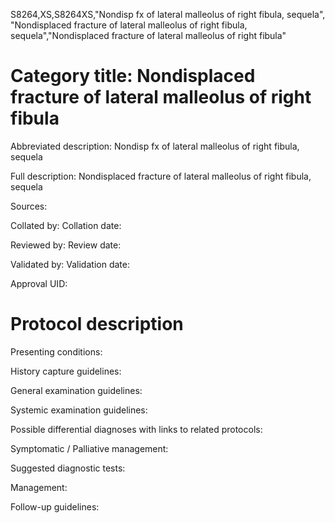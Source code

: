 S8264,XS,S8264XS,"Nondisp fx of lateral malleolus of right fibula, sequela", "Nondisplaced fracture of lateral malleolus of right fibula, sequela","Nondisplaced fracture of lateral malleolus of right fibula"
# Category title: Nondisplaced fracture of lateral malleolus of right fibula

Abbreviated description: Nondisp fx of lateral malleolus of right fibula, sequela

Full description: Nondisplaced fracture of lateral malleolus of right fibula, sequela

Sources:

Collated by:
Collation date:

Reviewed by:
Review date:

Validated by:
Validation date:

Approval UID:

# Protocol description

Presenting conditions:

History capture guidelines:

General examination guidelines:

Systemic examination guidelines:

Possible differential diagnoses with links to related protocols:

Symptomatic / Palliative management:

Suggested diagnostic tests:

Management:

Follow-up guidelines:
